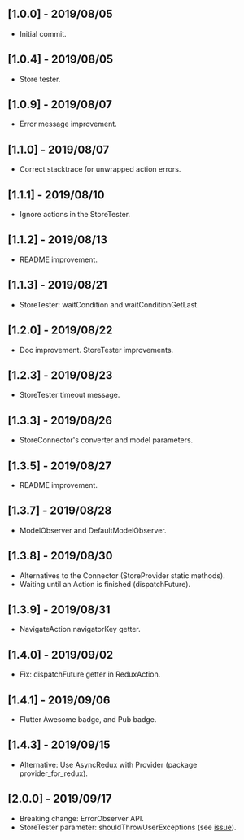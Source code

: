 ## [1.0.0] - 2019/08/05

* Initial commit.

## [1.0.4] - 2019/08/05

* Store tester.

## [1.0.9] - 2019/08/07

* Error message improvement.

## [1.1.0] - 2019/08/07

* Correct stacktrace for unwrapped action errors.

## [1.1.1] - 2019/08/10

* Ignore actions in the StoreTester.

## [1.1.2] - 2019/08/13

* README improvement.

## [1.1.3] - 2019/08/21

* StoreTester: waitCondition and waitConditionGetLast.

## [1.2.0] - 2019/08/22

* Doc improvement. StoreTester improvements.

## [1.2.3] - 2019/08/23

* StoreTester timeout message.

## [1.3.3] - 2019/08/26

* StoreConnector's converter and model parameters.

## [1.3.5] - 2019/08/27

* README improvement.

## [1.3.7] - 2019/08/28

* ModelObserver and DefaultModelObserver.

## [1.3.8] - 2019/08/30

* Alternatives to the Connector (StoreProvider static methods).
* Waiting until an Action is finished (dispatchFuture).

## [1.3.9] - 2019/08/31

* NavigateAction.navigatorKey getter.

## [1.4.0] - 2019/09/02

* Fix: dispatchFuture getter in ReduxAction.

## [1.4.1] - 2019/09/06

* Flutter Awesome badge, and Pub badge.

## [1.4.3] - 2019/09/15

* Alternative: Use AsyncRedux with Provider (package provider_for_redux).

## [2.0.0] - 2019/09/17

* Breaking change: ErrorObserver API.
* StoreTester parameter: shouldThrowUserExceptions (see <a href="https://github.com/marcglasberg/async_redux/issues/20">issue</a>).
